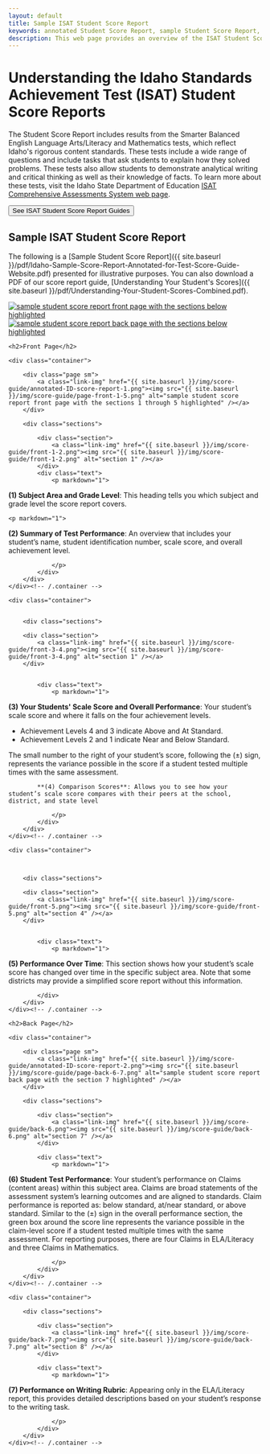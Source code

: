 ```yaml
---
layout: default
title: Sample ISAT Student Score Report
keywords: annotated Student Score Report, sample Student Score Report, handout, Understanding Your Student’s Scores
description: This web page provides an overview of the ISAT Student Score Report’s layout and provides a downloadable PDF handout for easy offline use.
---
```


# Understanding the Idaho Standards Achievement Test (ISAT) Student Score Reports

The Student Score Report includes results from the Smarter Balanced English Language Arts/Literacy and Mathematics tests, which reflect Idaho's rigorous content standards. These tests include a wide range of questions and include tasks that ask students to explain how they solved problems. These tests also allow students to demonstrate analytical writing and critical thinking as well as their knowledge of facts. To learn more about these tests,
visit the Idaho State Department of Education [ISAT Comprehensive Assessments System web page](http://sde.idaho.gov/assessment/isat-cas/).

<button type="button" class="btn-blue" data-link="http://sde.idaho.gov/assessment/isat-cas/">See ISAT Student Score Report Guides</button>


## Sample ISAT Student Score Report

<div class="block" markdown="1">

The following is a [Sample Student Score Report]({{ site.baseurl }}/pdf/Idaho-Sample-Score-Report-Annotated-for-Test-Score-Guide-Website.pdf) presented for illustrative purposes. You can also download a PDF of our score report guide,  [Understanding Your Student's Scores]({{ site.baseurl }}/pdf/Understanding-Your-Student-Scores-Combined.pdf). 


<div class="page">
	<a class="link-img" href="{{ site.baseurl }}/img/score-guide/annotated-ID-score-report-1.png"><img src="{{ site.baseurl }}/img/score-guide/annotated-ID-score-report-1.png" alt="sample student score report front page with the sections below highlighted" /></a>
</div>
<div class="page">
	<a class="link-img" href="{{ site.baseurl }}/img/score-guide/annotated-ID-score-report-2.png"><img src="{{ site.baseurl }}/img/score-guide/annotated-ID-score-report-2.png"  alt="sample student score report back page with the sections below highlighted" /></a>
</div>

</div><!-- /.block -->




<div class="block w-sections">

	<h2>Front Page</h2>

	<div class="container">

		<div class="page sm">
			<a class="link-img" href="{{ site.baseurl }}/img/score-guide/annotated-ID-score-report-1.png"><img src="{{ site.baseurl }}/img/score-guide/page-front-1-5.png" alt="sample student score report front page with the sections 1 through 5 highlighted" /></a>
		</div>

		<div class="sections">

			<div class="section">
				<a class="link-img" href="{{ site.baseurl }}/img/score-guide/front-1-2.png"><img src="{{ site.baseurl }}/img/score-guide/front-1-2.png" alt="section 1" /></a>
			</div>
			<div class="text">
				<p markdown="1">

**(1) Subject Area and Grade Level**: This heading tells you which subject and grade level the score report covers.</p>

	<p markdown="1">

**(2) Summary of Test Performance**: An overview that includes your student’s name, student identification number, scale score, and overall achievement level.

				</p>
			</div>			
		</div>
	</div><!-- /.container -->
</div><!-- /.block -->



<div class="block w-sections">


	<div class="container">


		<div class="sections">

		<div class="section">
			<a class="link-img" href="{{ site.baseurl }}/img/score-guide/front-3-4.png"><img src="{{ site.baseurl }}/img/score-guide/front-3-4.png" alt="section 1" /></a>
		</div>


			<div class="text">
				<p markdown="1">
**(3) Your Students' Scale Score and Overall Performance**: Your student’s scale score and where it falls on the four achievement levels. </p>
<ul>
<li>Achievement Levels 4 and 3 indicate Above and At Standard.</li>
<li>Achievement Levels 2 and 1 indicate Near and Below Standard.</li>
</ul>


<p>The small number to the right of your student’s score, following the (±) sign, represents the variance possible in the score if a student tested multiple times with the same assessment.
</p>
					<p markdown="1">

			**(4) Comparison Scores**: Allows you to see how your student’s scale score compares with their peers at the school, district, and state level

				</p>
			</div>			
		</div>
	</div><!-- /.container -->
</div><!-- /.block -->






<div class="block w-sections">



	<div class="container">



		<div class="sections">

		<div class="section">
			<a class="link-img" href="{{ site.baseurl }}/img/score-guide/front-5.png"><img src="{{ site.baseurl }}/img/score-guide/front-5.png" alt="section 4" /></a>
		</div>


			<div class="text">
				<p markdown="1">

**(5) Performance Over Time**: This section shows how your student’s scale score has changed over time in the specific subject area. Note that some districts may provide a simplified score report without this information.</p>

			</div>			
		</div>
	</div><!-- /.container -->
</div><!-- /.block -->


<div class="block w-sections">

	<h2>Back Page</h2>

	<div class="container">

		<div class="page sm">
			<a class="link-img" href="{{ site.baseurl }}/img/score-guide/annotated-ID-score-report-2.png"><img src="{{ site.baseurl }}/img/score-guide/page-back-6-7.png" alt="sample student score report back page with the section 7 highlighted" /></a>
		</div>

		<div class="sections">

			<div class="section">
				<a class="link-img" href="{{ site.baseurl }}/img/score-guide/back-6.png"><img src="{{ site.baseurl }}/img/score-guide/back-6.png" alt="section 7" /></a>
			</div>

			<div class="text">
				<p markdown="1">

**(6) Student Test Performance**: Your student’s performance on Claims (content areas) within this subject area. Claims are broad statements of the assessment system’s learning outcomes and are aligned to standards. Claim performance is reported as: below standard, at/near standard, or above standard. Similar to the (±) sign in the overall performance section, the green box around the score line represents the variance possible in the claim-level score if a student tested multiple times with the same assessment.  For reporting purposes, there are four Claims in ELA/Literacy and three Claims in Mathematics.


				</p>
			</div>			
		</div>
	</div><!-- /.container -->
</div><!-- /.block -->




<div class="block w-sections">

	<div class="container">

		<div class="sections">

			<div class="section">
				<a class="link-img" href="{{ site.baseurl }}/img/score-guide/back-7.png"><img src="{{ site.baseurl }}/img/score-guide/back-7.png" alt="section 8" /></a>
			</div>

			<div class="text">
				<p markdown="1">

**(7) Performance on Writing Rubric**: Appearing only in the ELA/Literacy report, this provides detailed descriptions based on your student’s response to the writing task.

				</p>
			</div>			
		</div>
	</div><!-- /.container -->
</div><!-- /.block -->
